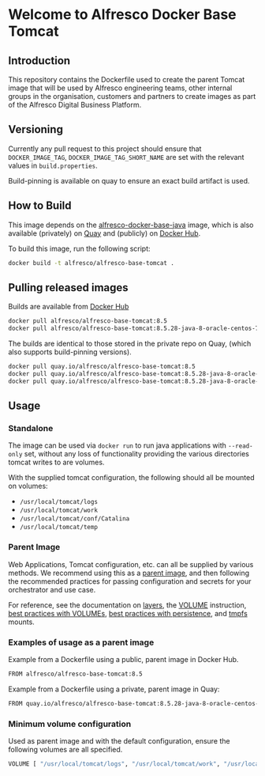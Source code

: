 # Welcome to Alfresco Docker Base Tomcat

## Introduction

This repository contains the Dockerfile used to create the parent Tomcat image that
will be used by Alfresco engineering teams, other internal groups in the
organisation, customers and partners to create images as part of the Alfresco
Digital Business Platform.

## Versioning

Currently any pull request to this project should ensure that `DOCKER_IMAGE_TAG`,
`DOCKER_IMAGE_TAG_SHORT_NAME` are set with the relevant values in `build.properties`.

Build-pinning is available on quay to ensure an exact build artifact is used.

## How to Build

This image depends on the
[alfresco-docker-base-java](https://github.com/Alfresco/alfresco-docker-base-java)
image, which is also available (privately) on
[Quay](https://quay.io/repository/alfresco/alfresco-base-java) and (publicly) on
[Docker Hub](https://hub.docker.com/r/alfresco/alfresco-base-java/).

To build this image, run the following script:

```bash
docker build -t alfresco/alfresco-base-tomcat .
```

## Pulling released images

Builds are available from
[Docker Hub](https://hub.docker.com/r/alfresco/alfresco-base-tomcat)

```bash
docker pull alfresco/alfresco-base-tomcat:8.5
docker pull alfresco/alfresco-base-tomcat:8.5.28-java-8-oracle-centos-7
```

The builds are identical to those stored in the private repo on Quay,
(which also supports build-pinning versions).

```bash
docker pull quay.io/alfresco/alfresco-base-tomcat:8.5
docker pull quay.io/alfresco/alfresco-base-tomcat:8.5.28-java-8-oracle-centos-7
docker pull quay.io/alfresco/alfresco-base-tomcat:8.5.28-java-8-oracle-centos-7-f7b1278cc0eb
```

## Usage

### Standalone

The image can be used via `docker run` to run java applications
with `--read-only` set, without any loss of functionality providing the various
directories tomcat writes to are volumes.

With the supplied tomcat configuration, the following should all be mounted on volumes:

* `/usr/local/tomcat/logs`
* `/usr/local/tomcat/work`
* `/usr/local/tomcat/conf/Catalina`
* `/usr/local/tomcat/temp`

### Parent Image

Web Applications, Tomcat configuration, etc. can all be supplied by various
methods. We recommend using this as a
[parent image](https://docs.docker.com/glossary/?term=parent%20image),
and then following the
recommended practices for passing configuration and secrets for your orchestrator
and use case.

For reference, see the documentation on
[layers](https://docs.docker.com/storage/storagedriver/#container-and-layers),
the
[VOLUME](https://docs.docker.com/engine/reference/builder/#volume)
instruction,
[best practices with VOLUMEs](https://docs.docker.com/develop/develop-images/dockerfile_best-practices/#volume),
[best practices with persistence](https://docs.docker.com/develop/dev-best-practices/#where-and-how-to-persist-application-data),
and
[tmpfs](https://docs.docker.com/storage/tmpfs/) mounts.

### Examples of usage as a parent image

Example from a Dockerfile using a public, parent image in Docker Hub.

```bash
FROM alfresco/alfresco-base-tomcat:8.5
```

Example from a Dockerfile using a private, parent image in Quay:

```bash
FROM quay.io/alfresco/alfresco-base-tomcat:8.5.28-java-8-oracle-centos-7-f7b1278cc0eb
```

### Minimum volume configuration

Used as parent image and with the default configuration, ensure the following
volumes are all specified.

<!-- markdownlint-disable MD013 -->

```bash
VOLUME [ "/usr/local/tomcat/logs", "/usr/local/tomcat/work", "/usr/local/tomcat/conf/Catalina", "/usr/local/tomcat/temp" ]
```

<!-- markdownlint-enable MD013 -->
